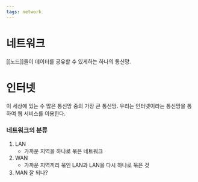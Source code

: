 ```yaml
---
tags: network
---
```

# 네트워크
[[노드]]들이 데이터를 공유할 수 있게하는 하나의 통신망.

# 인터넷
이 세상에 있는 수 많은 통신망 중의 가장 큰 통신망. 우리는 인터넷이라는 통신망을 통하여 웹 서비스를 이용한다.
### 네트워크의 분류
1. LAN 
	-  가까운 지역을 하나로 묶은 네트워크
2. WAN
	- 가까운 지역끼리 묶인 LAN과 LAN을 다시 하나로 묶은 것
3. MAN
잘 되나?
